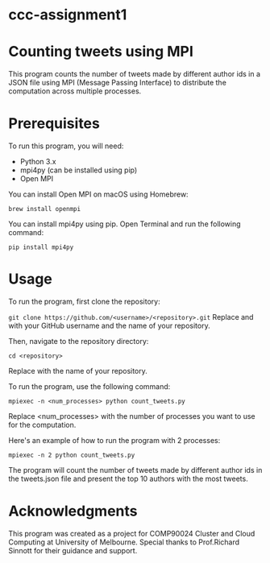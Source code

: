 # ccc-assignment1

# Counting tweets using MPI
This program counts the number of tweets made by different author ids in a JSON file using MPI (Message Passing Interface) to distribute the computation across multiple processes.

# Prerequisites
To run this program, you will need:

* Python 3.x
* mpi4py (can be installed using pip)
* Open MPI

You can install Open MPI on macOS using Homebrew:

```
brew install openmpi
```

You can install mpi4py using pip. Open Terminal and run the following command:

```
pip install mpi4py
```

# Usage
To run the program, first clone the repository:

`git clone https://github.com/<username>/<repository>.git`
Replace <username> and <repository> with your GitHub username and the name of your repository.

Then, navigate to the repository directory:

```cd <repository>```
    
Replace <repository> with the name of your repository.

To run the program, use the following command:

```mpiexec -n <num_processes> python count_tweets.py```

Replace <num_processes> with the number of processes you want to use for the computation.

Here's an example of how to run the program with 2 processes:

```mpiexec -n 2 python count_tweets.py```
    
The program will count the number of tweets made by different author ids in the tweets.json file and present the top 10 authors with the most tweets.

# Acknowledgments
This program was created as a project for COMP90024 Cluster and Cloud Computing at University of Melbourne. Special thanks to Prof.Richard Sinnott for their guidance and support.